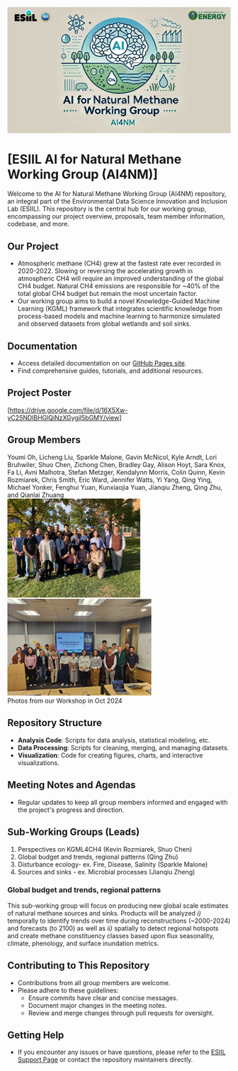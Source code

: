 <img src="docs/homepage_materials/header.png" alt="alt text" style="max-width: 100%;"><br>
# [ESIIL AI for Natural Methane Working Group (AI4NM)]

Welcome to the AI for Natural Methane Working Group (AI4NM) repository, an integral part of the Environmental Data Science Innovation and Inclusion Lab (ESIIL). This repository is the central hub for our working group, encompassing our project overview, proposals, team member information, codebase, and more.

## Our Project
- Atmospheric methane (CH4) grew at the fastest rate ever recorded in 2020-2022. Slowing or reversing the accelerating growth in atmospheric CH4 will require an improved understanding of the global CH4 budget. Natural CH4 emissions are responsible for ~40% of the total global CH4 budget but remain the most uncertain factor. 
- Our working group aims to build a novel Knowledge-Guided Machine Learning (KGML) framework that integrates scientific knowledge from process-based models and machine learning to harmonize simulated and observed datasets from global wetlands and soil sinks.

## Documentation
- Access detailed documentation on our [GitHub Pages site](https://cu-esiil.github.io/AI-for-Natural-Methane/).
- Find comprehensive guides, tutorials, and additional resources.

## Project Poster
[<https://drive.google.com/file/d/16X5Xw-yC25NDlBHGlQiNzXGygjl5bGMY/view>]

## Group Members
Youmi Oh, Licheng Liu, Sparkle Malone, Gavin McNicol, Kyle Arndt, Lori Bruhwiler, Shuo Chen, Zichong Chen, Bradley Gay, Alison Hoyt, Sara Knox, Fa Li, Avni Malhotra, Stefan Metzger, Kendalynn Morris, Colin Quinn, Kevin Rozmiarek, Chris Smith, Eric Ward, Jennifer Watts, Yi Yang, Qing Ying, Michael Yonker, Fenghui Yuan, Kunxiaojia Yuan, Jianqiu Zheng, Qing Zhu, and Qianlai Zhuang<br>
<img src="docs/homepage_materials/WG_photo1.png" width="300">   <img src="docs/homepage_materials/WG_photo2.png" width="325"><br>
Photos from our Workshop in Oct 2024
  
## Repository Structure
- **Analysis Code**: Scripts for data analysis, statistical modeling, etc.
- **Data Processing**: Scripts for cleaning, merging, and managing datasets.
- **Visualization**: Code for creating figures, charts, and interactive visualizations.

## Meeting Notes and Agendas
- Regular updates to keep all group members informed and engaged with the project's progress and direction.

## Sub-Working Groups (Leads)
1. Perspectives on KGML4CH4 (Kevin Rozmiarek, Shuo Chen)
2. Global budget and trends, regional patterns (Qing Zhu)
3. Disturbance ecology- ex. Fire, Disease, Salinity (Sparkle Malone)
4. Sources and sinks - ex. Microbial processes (Jianqiu Zheng)

### Global budget and trends, regional patterns
This sub-working group will focus on producing new global scale estimates of natural methane sources and sinks. Products will be analyzed *i)* temporally to identify trends over time during reconstructions (~2000-2024) and forecasts (to 2100) as well as *ii)* spatially to detect regional hotspots and create methane constituency classes based upon flux seasonality, climate, phenology, and surface inundation metrics.

## Contributing to This Repository
- Contributions from all group members are welcome.
- Please adhere to these guidelines:
  - Ensure commits have clear and concise messages.
  - Document major changes in the meeting notes.
  - Review and merge changes through pull requests for oversight.

## Getting Help
- If you encounter any issues or have questions, please refer to the [ESIIL Support Page](https://esiil-support-page-url/) or contact the repository maintainers directly.

